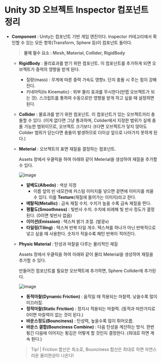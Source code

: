 # Unity 3D 오브젝트 Inspector 컴포넌트 정리

- **Component** : Unity는 컴포넌트 기반 게임 엔진이다. Inspector 카테고리에서 확인할 수 있는 모든 항목(Transform, Sphere 등)이 컴포넌트 들이다.
  > **물체 필수 요소 : Mesh, Material, Collider, RigidBody**
    - **RigidBody** : 물리효과를 받기 위한 컴포넌트. 이 컴포넌트를 추가하게 되면 오브젝트가 중력의 영향을 받게 된다.
        - 질량(mass) : 무게에 따른 중력 가속도 영향x. 단지 충돌 시 주는 힘이 강해진다.
        - 키네마틱(Is Kinematic) : 외부 물리 효과를 무시한다(만랩 오브젝트가 되는 것). 스크립트를 통하여 수동으로만 영향을 받게 하고 싶을 때 설정하면 된다.
    - **Collider** : 물효과를 받기 위한 컴포넌트. 이 컴포넌트가 있는 오브젝트끼리 충돌할 수 있다. (이게 없다면 그냥 통과하며, Colider에서 지정한 범위가 실제 충돌 가능한 범위이므로, 오브젝트 크기보다 크다면 오브젝트가 닿지 않아도 Colider 범위가 닫는다면 충돌이 발생하므로 더이상 앞으로 나아가지 못하게 된다.)
    - **Meterial** : 오브젝트의 표면 재질을 결정하는 컴포넌트.
        
        Assets 창에서 우클릭을 하여 아래와 같이 Meterial을 생성하여 재질을 추가할 수 있다.
        
        ![image](https://github.com/SShinMJ/TIL/assets/82142527/50e1f662-7dca-407e-9254-2264bda4a1ba)
        
        - **알베도(Albedo)** : 색상 지정
            - 이름 앞의 빈 네모칸에 커스텀 이미지를 넣으면 겉면에 이미지를 씌울 수 있다. 이를 **Texture**(재질에 들어가는 이미지)라고 한다.
        - **메탈릭(Metallic)** : 금속 재질 수치. 수치가 높을 수록 금속 재질을 띈다.
        - **평활도(Smoothness)** : 빛반사 수치. 수치에 비례해 빛 반사 정도가 결정된다. (0이면 빛반사 없음)
        - **이미션(Emission)** : 텍스쳐 밝기 조절. (발광x)
        - **타일링(Tiling)** : 텍스쳐 반복 타일 개수. 텍스쳐를 하나가 아닌 반복적으로 넣고 싶을 때 사용한다. 숫자가 작을수록 패턴 반복이 적어진다.
    - **Physic Material** : 탄성과 마찰을 다루는 물리적인 재질
        
        Assets 창에서 우클릭을 하여 아래와 같이 물리 Meterial을 생성하여 재질을 추가할 수 있다.
        
        만들어진 컴포넌트를 필요한 오브젝트에 추가하면, Sphere Collider에 추가된다.
        
        ![image](https://github.com/SShinMJ/TIL/assets/82142527/395a9d90-28ae-47dc-b640-44d5b53a0b42)
        
        - **동적마찰(Dynamic Friction)** : 움직일 때 적용되는 마찰력. 낮을수록 많이 미끄러짐.
        - **정적마찰(Static Friction)** : 정지시 적용되는 마찰력. (동적과 마찬가지로 0이면 마찰력이 없는 것이 된다.)
        - **바운스정도(Bounciness)** : 탄성력, 높을수록 많이 튀어오름.
        - **바운스 결합(Bounciness Combine)** : 다음 탄성을 계산하는 방식. 한번 튕긴 다음에 이어지는 튕김은 어떻게 할 것인지 결정한다. (최대로 하면 계속 튄다.)
        
      > Tip! |  Friction 합산은 최소로, Bounciness 합산은 최대로 하면 자연스러운 물리현상이 나온다!
